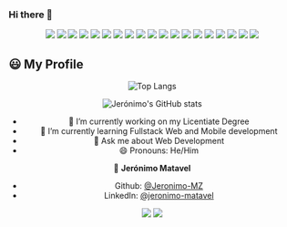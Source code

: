 ### Hi there 👋
<p align="center">
  <img src="https://img.shields.io/badge/Windows-f1f3f5?logo=windows&logoColor=blue" />
  <img src="https://img.shields.io/badge/Linux_Mint-f1f3f5?logo=linux-mint&logoColor=green" />
  <img src="https://img.shields.io/badge/Ubuntu-E95420?logo=ubuntu&logoColor=white" />
  <img src="https://img.shields.io/badge/TypeScript-f1f3f5?logo=typescript&logoColor=blue" />
  <img src="https://img.shields.io/badge/Python-3776AB?logo=python&logoColor=white" />
  <img src="https://img.shields.io/badge/Node.js-43853D?logo=node.js&logoColor=white" />
  <img src="https://img.shields.io/badge/Java-ED8B00?logo=java&logoColor=white" />
  <img src="https://img.shields.io/badge/Heroku-430098?logo=heroku&logoColor=white" />
  <img src="https://img.shields.io/badge/JavaScript-f1f3f5?logo=javascript&logoColor=yellow" />
  <img src="https://img.shields.io/badge/HTML5-f1f3f5?logo=html5&logoColor=red" />
  <img src="https://img.shields.io/badge/CSS3-f1f3f5?logo=css3&logoColor=blue" />
  <img src="https://img.shields.io/badge/Express.js-f1f3f5?logo=express&logoColor=black" />
  <img src="https://img.shields.io/badge/Jest-f1f3f5?logo=jest&logoColor=red" />
  <img src="https://img.shields.io/badge/TypeORM-f1f3f5?logo=databricks&logoColor=orange" />
  <img src="https://img.shields.io/badge/React-f1f3f5?logo=react&logoColor=61DAFB" />
  <img src="https://img.shields.io/badge/React_Native-20232A?logo=react&logoColor=61DAFB" />
  <img src="https://img.shields.io/badge/PostgreSQL-f1f3f5?logo=postgresql&logoColor=blue" />
  <img src="https://img.shields.io/badge/MongoDB-f1f3f5?logo=mongodb&logoColor=green" />
  <img src="https://img.shields.io/badge/More...-f1f3f5" />
</p>

## 😃 My Profile


<center>

![Top Langs](https://github-readme-stats-ebon-tau.vercel.app/api/top-langs/?username=jeronimo-mz&layout=compact&theme=radical)

![Jerónimo's GitHub stats](https://github-readme-stats-ebon-tau.vercel.app/api?username=jeronimo-mz&show_icons=true&theme=radical&hide=issues,contribs)


- 🔭 I’m currently working on my Licentiate Degree
- 🌱 I’m currently learning Fullstack Web and Mobile development
- 💬 Ask me about Web Development
- 😄 Pronouns: He/Him

 👤 **Jerónimo Matavel**

-   Github: [@Jeronimo-MZ](https://github.com/Jeronimo-MZ)
-   LinkedIn: [@jeronimo-matavel](https://linkedin.com/in/jeronimo-matavel)
  
  ![](https://komarev.com/ghpvc/?username=jeronimo-mz)
  ![](https://hit.yhype.me/github/profile?user_id=49800473)

